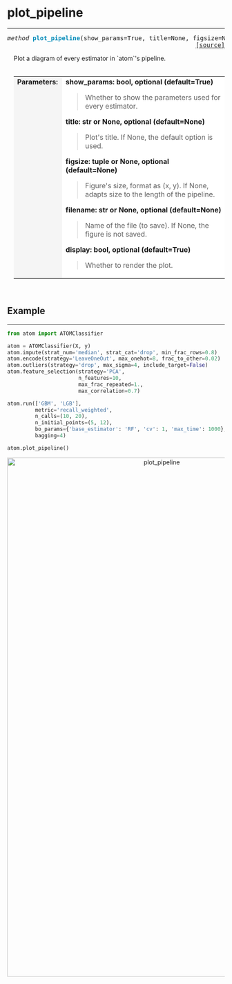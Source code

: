 # plot_pipeline
---------------

<a name="atom"></a>
<pre><em>method</em> <strong style="color:#008AB8">plot_pipeline</strong>(show_params=True, title=None, figsize=None, filename=None, display=True)
<div align="right"><a href="https://github.com/tvdboom/ATOM/blob/master/atom/plots.py#L2607">[source]</a></div></pre>
<div style="padding-left:3%">
Plot a diagram of every estimator in `atom`'s pipeline.
 <br /><br />
<table width="100%">
<tr>
<td width="15%" style="vertical-align:top; background:#F5F5F5;"><strong>Parameters:</strong></td>
<td width="75%" style="background:white;">
<strong>show_params: bool, optional (default=True)</strong>
<blockquote>
Whether to show the parameters used for every estimator.
</blockquote>
<strong>title: str or None, optional (default=None)</strong>
<blockquote>
Plot's title. If None, the default option is used.
</blockquote>
<strong>figsize: tuple or None, optional (default=None)</strong>
<blockquote>
Figure's size, format as (x, y). If None, adapts size to the length of the pipeline.
</blockquote>
<strong>filename: str or None, optional (default=None)</strong>
<blockquote>
Name of the file (to save). If None, the figure is not saved.
</blockquote>
<strong>display: bool, optional (default=True)</strong>
<blockquote>
Whether to render the plot.
</blockquote>
</tr>
</table>
</div>
<br />



## Example
----------

```python
from atom import ATOMClassifier

atom = ATOMClassifier(X, y)
atom.impute(strat_num='median', strat_cat='drop', min_frac_rows=0.8)
atom.encode(strategy='LeaveOneOut', max_onehot=8, frac_to_other=0.02)
atom.outliers(strategy='drop', max_sigma=4, include_target=False)
atom.feature_selection(strategy='PCA',
                       n_features=10,
                       max_frac_repeated=1.,
                       max_correlation=0.7)

atom.run(['GBM', 'LGB'],
         metric='recall_weighted',
         n_calls=(10, 20),
         n_initial_points=(5, 12),
         bo_params={'base_estimator': 'RF', 'cv': 1, 'max_time': 1000},
         bagging=4)

atom.plot_pipeline()
```
<div align="center">
    <img src="../../../img/plots/plot_pipeline.png" alt="plot_pipeline" width="700" height="1200"/>
</div>

